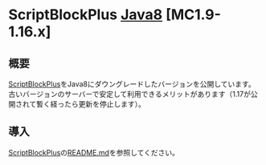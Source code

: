 ScriptBlockPlus [Java8](https://www.java.com/) [MC1.9-1.16.x]
==========
概要
-----------
[ScriptBlockPlus](https://github.com/yuttyann/ScriptBlockPlus)をJava8にダウングレードしたバージョンを公開しています。<br>
古いバージョンのサーバーで安定して利用できるメリットがあります（1.17が公開されて暫く経ったら更新を停止します）。<br>

導入
-----------
[ScriptBlockPlus](https://github.com/yuttyann/ScriptBlockPlus)の[README.md](https://github.com/yuttyann/ScriptBlockPlus/blob/master/README.md)を参照してください。